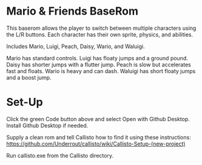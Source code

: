# Mario & Friends BaseRom
This baserom allows the player to switch between multiple characters using the L/R buttons. Each character has their own sprite, physics, and abilities.

Includes Mario, Luigi, Peach, Daisy, Wario, and Waluigi.

Mario has standard controls. 
Luigi has floaty jumps and a ground pound. 
Daisy has shorter jumps with a flutter jump. 
Peach is slow but accelerates fast and floats.
Wario is heavy and can dash. 
Waluigi has short floaty jumps and a boost jump.

# Set-Up
Click the green Code button above and select Open with Github Desktop. Install Github Desktop if needed.

Supply a clean rom and tell Callisto how to find it using these instructions: https://github.com/Underrout/callisto/wiki/Callisto-Setup-(new-project)

Run callisto.exe from the Callisto directory.
